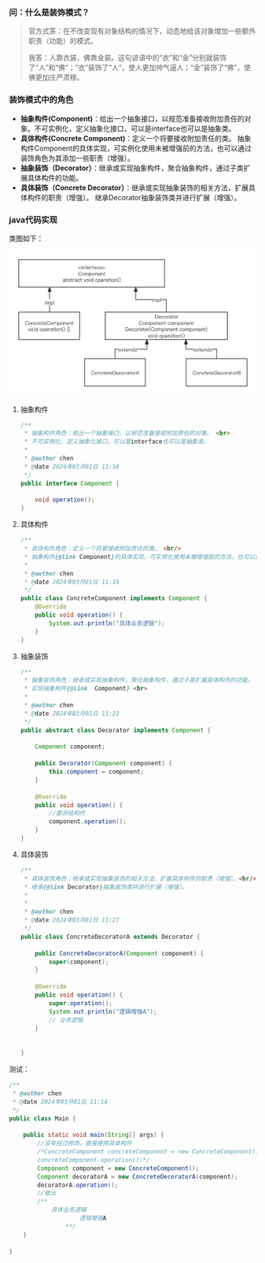 ### 问：什么是装饰模式？

> 官方式答：在不改变现有对象结构的情况下，动态地给该对象增加一些额外职责（功能）的模式。
>
> 我答：人靠衣装，佛靠金装。这句谚语中的“衣”和“金”分别就装饰了“人”和“佛”；“衣”装饰了“人”，使人更加帅气逼人；“金”装饰了“佛”，使佛更加庄严肃穆。

### 装饰模式中的角色

- **抽象构件(Component)**：给出一个抽象接口，以规范准备接收附加责任的对象。不可实例化，定义抽象化接口，可以是interface也可以是抽象类。
- **具体构件(Concrete Component)**：定义一个将要接收附加责任的类。 抽象构件Component的具体实现，可实例化使用未被增强前的方法，也可以通过装饰角色为其添加一些职责（增强）。
- **抽象装饰（Decorator）**：继承或实现抽象构件，聚合抽象构件，通过子类扩展具体构件的功能。
- **具体装饰（Concrete Decorator）**：继承或实现抽象装饰的相关方法，扩展具体构件的职责（增强）。 继承Decorator抽象装饰类并进行扩展（增强）。

### java代码实现

类图如下：

![装饰模式](./装饰模式.jpg)

1. 抽象构件

   ```java
   /**
    * 抽象构件角色：给出一个抽象接口，以规范准备接收附加责任的对象。 <br>
    * 不可实例化，定义抽象化接口，可以是interface也可以是抽象类。
    *
    * @author chen
    * @date 2024年03月01日 11:18
    */
   public interface Component {
   
       void operation();
   }
   ```

2. 具体构件

   ```java
   /**
    * 具体构件角色：定义一个将要接收附加责任的类。 <br/>
    * 抽象构件{@link Component}的具体实现，可实例化使用未被增强前的方法，也可以通过装饰角色为其添加一些职责（增强）。
    *
    * @author chen
    * @date 2024年03月01日 11:19
    */
   public class ConcreteComponent implements Component {
       @Override
       public void operation() {
           System.out.println("具体业务逻辑");
       }
   }
   ```

3. 抽象装饰

   ```java
   /**
    * 抽象装饰角色：继承或实现抽象构件，聚合抽象构件，通过子类扩展具体构件的功能。 <br/>
    * 实现抽象构件{@link  Component} <br>
    *
    * @author chen
    * @date 2024年03月01日 11:23
    */
   public abstract class Decorator implements Component {
   
       Component component;
   
       public Decorator(Component component) {
           this.component = component;
       }
   
       @Override
       public void operation() {
           //委派给构件
           component.operation();
       }
   }
   ```

4. 具体装饰

   ```java
   /**
    * 具体装饰角色：继承或实现抽象装饰的相关方法，扩展具体构件的职责（增强）。<br/>
    * 继承{@link Decorator}抽象装饰类并进行扩展（增强）。
    *
    *
    * @author chen
    * @date 2024年03月01日 11:27
    */
   public class ConcreteDecoratorA extends Decorator {
   
       public ConcreteDecoratorA(Component component) {
           super(component);
       }
   
       @Override
       public void operation() {
           super.operation();
           System.out.println("逻辑增强A");
           // 业务逻辑
       }
   
   
   }
   ```

测试：

```java
/**
 * @author chen
 * @date 2024年03月01日 11:14
 */
public class Main {

    public static void main(String[] args) {
        //没有经过修饰，直接使用具体构件
        /*ConcreteComponent concreteComponent = new ConcreteComponent();
        concreteComponent.operation();*/
        Component component = new ConcreteComponent();
        Component decoratorA = new ConcreteDecoratorA(component);
        decoratorA.operation();
      	//输出
      	/**
      		具体业务逻辑
					逻辑增强A
				**/
    }

}
```

